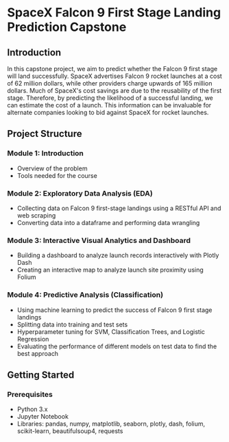 # SpaceX Falcon 9 First Stage Landing Prediction Capstone

## Introduction

In this capstone project, we aim to predict whether the Falcon 9 first stage will land successfully. SpaceX advertises Falcon 9 rocket launches at a cost of 62 million dollars, while other providers charge upwards of 165 million dollars. Much of SpaceX's cost savings are due to the reusability of the first stage. Therefore, by predicting the likelihood of a successful landing, we can estimate the cost of a launch. This information can be invaluable for alternate companies looking to bid against SpaceX for rocket launches.

## Project Structure

### Module 1: Introduction
- Overview of the problem
- Tools needed for the course

### Module 2: Exploratory Data Analysis (EDA)
- Collecting data on Falcon 9 first-stage landings using a RESTful API and web scraping
- Converting data into a dataframe and performing data wrangling

### Module 3: Interactive Visual Analytics and Dashboard
- Building a dashboard to analyze launch records interactively with Plotly Dash
- Creating an interactive map to analyze launch site proximity using Folium

### Module 4: Predictive Analysis (Classification)
- Using machine learning to predict the success of Falcon 9 first stage landings
- Splitting data into training and test sets
- Hyperparameter tuning for SVM, Classification Trees, and Logistic Regression
- Evaluating the performance of different models on test data to find the best approach

## Getting Started

### Prerequisites
- Python 3.x
- Jupyter Notebook
- Libraries: pandas, numpy, matplotlib, seaborn, plotly, dash, folium, scikit-learn, beautifulsoup4, requests
